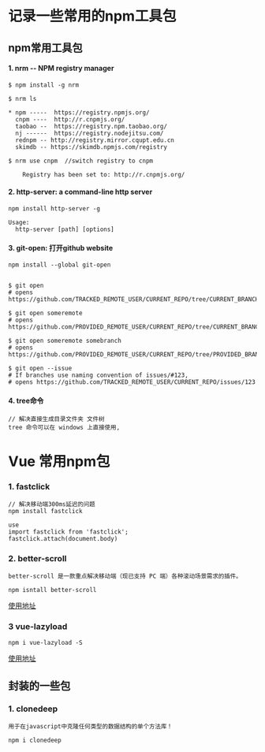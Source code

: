 # 记录一些常用的npm工具包

## npm常用工具包


#### 1. nrm -- NPM registry manager
```
$ npm install -g nrm
```

```
$ nrm ls

* npm -----  https://registry.npmjs.org/
  cnpm ----  http://r.cnpmjs.org/
  taobao --  https://registry.npm.taobao.org/
  nj ------  https://registry.nodejitsu.com/
  rednpm -- http://registry.mirror.cqupt.edu.cn
  skimdb -- https://skimdb.npmjs.com/registry
```

```
$ nrm use cnpm  //switch registry to cnpm

    Registry has been set to: http://r.cnpmjs.org/
```

#### 2. http-server: a command-line http server

```
npm install http-server -g
 
Usage:
  http-server [path] [options]
```

#### 3. git-open: 打开github website

```
npm install --global git-open


$ git open
# opens https://github.com/TRACKED_REMOTE_USER/CURRENT_REPO/tree/CURRENT_BRANCH 
 
$ git open someremote
# opens https://github.com/PROVIDED_REMOTE_USER/CURRENT_REPO/tree/CURRENT_BRANCH 
 
$ git open someremote somebranch
# opens https://github.com/PROVIDED_REMOTE_USER/CURRENT_REPO/tree/PROVIDED_BRANCH 
 
$ git open --issue
# If branches use naming convention of issues/#123, 
# opens https://github.com/TRACKED_REMOTE_USER/CURRENT_REPO/issues/123 
```

#### 4. tree命令
```
// 解决直接生成目录文件夹 文件树
tree 命令可以在 windows 上直接使用,
```


# Vue 常用npm包
### 1. fastclick
```
// 解决移动端300ms延迟的问题
npm install fastclick

use 
import fastclick from 'fastclick';
fastclick.attach(document.body)
```

### 2. better-scroll
```
better-scroll 是一款重点解决移动端（现已支持 PC 端）各种滚动场景需求的插件。

npm isntall better-scroll
```
[使用地址](https://github.com/ustbhuangyi/better-scroll)

### 3 vue-lazyload
```
npm i vue-lazyload -S
```
[使用地址](https://github.com/hilongjw/vue-lazyload)

## 封装的一些包

### 1. clonedeep
```
用于在javascript中克隆任何类型的数据结构的单个方法库！

npm i clonedeep
```
